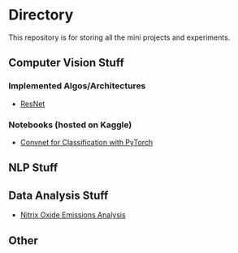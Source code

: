 # Directory

This repository is for storing all the mini projects and experiments.

## Computer Vision Stuff

### Implemented Algos/Architectures
- [ResNet](https://github.com/jytan17/miscellaneous/blob/main/computer_vision/resnet_implementation.py)

### Notebooks (hosted on Kaggle)
- [Convnet for Classification with PyTorch](https://www.kaggle.com/junyongtan/cnns-for-classification#Convnets-for-Classification-with-PyTorch)


## NLP Stuff

## Data Analysis Stuff
- [Nitrix Oxide Emissions Analysis](https://github.com/jytan17/miscellaneous/blob/main/data_analysis/NOx%20Emission.pdf)
## Other
